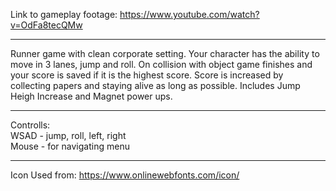 Link to gameplay footage:
https://www.youtube.com/watch?v=OdFa8tecQMw
<br>

---------------------------------

Runner game with clean corporate setting. Your character has the ability to move in 3 lanes, jump and roll. On collision with object game finishes and your score is saved if it is the highest score. Score is increased by collecting papers and staying alive as long as possible. Includes Jump Heigh Increase and Magnet power ups.

---------------------------------

Controlls: <br>
WSAD - jump, roll, left, right <br>
Mouse - for navigating menu

--------------------------------

Icon Used from: https://www.onlinewebfonts.com/icon/
